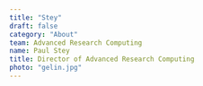```yaml
---
title: "Stey"
draft: false
category: "About"
team: Advanced Research Computing
name: Paul Stey
title: Director of Advanced Research Computing
photo: "gelin.jpg"
---
```

